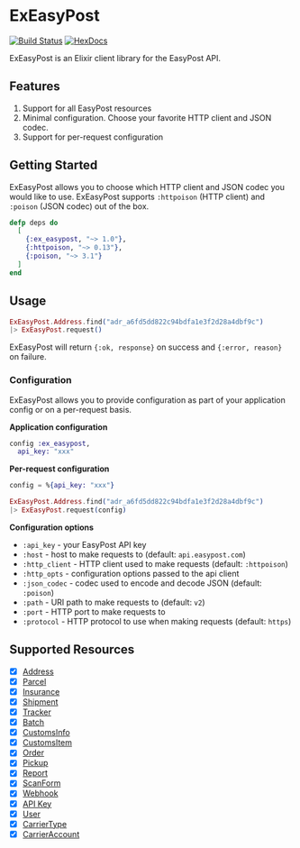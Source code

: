 # ExEasyPost

[![Build Status](https://travis-ci.org/sticksnleaves/ex_easypost.svg?branch=master)](https://travis-ci.org/sticksnleaves/ex_easypost)
[![HexDocs](https://img.shields.io/badge/hexdocs-release-blue.svg)](https://hexdocs.pm/ex_easypost/)

ExEasyPost is an Elixir client library for the EasyPost API.

## Features

1. Support for all EasyPost resources
2. Minimal configuration. Choose your favorite HTTP client and JSON codec.
3. Support for per-request configuration

## Getting Started

ExEasyPost allows you to choose which HTTP client and JSON codec you would like
to use. ExEasyPost supports `:httpoison` (HTTP client) and `:poison` (JSON
codec) out of the box.

```elixir
defp deps do
  [
    {:ex_easypost, "~> 1.0"},
    {:httpoison, "~> 0.13"},
    {:poison, "~> 3.1"}
  ]
end
```

## Usage

```elixir
ExEasyPost.Address.find("adr_a6fd5dd822c94bdfa1e3f2d28a4dbf9c")
|> ExEasyPost.request()
```

ExEasyPost will return `{:ok, response}` on success and `{:error, reason}` on
failure.

### Configuration

ExEasyPost allows you to provide configuration as part of your application
config or on a per-request basis.

**Application configuration**

```elixir
config :ex_easypost,
  api_key: "xxx"
```

**Per-request configuration**

```elixir
config = %{api_key: "xxx"}

ExEasyPost.Address.find("adr_a6fd5dd822c94bdfa1e3f2d28a4dbf9c")
|> ExEasyPost.request(config)
```

**Configuration options**

- `:api_key` - your EasyPost API key
- `:host` - host to make requests to (default: `api.easypost.com`)
- `:http_client` - HTTP client used to make requests (default: `:httpoison`)
- `:http_opts` - configuration options passed to the api client
- `:json_codec` - codec used to encode and decode JSON (default: `:poison`)
- `:path` - URI path to make requests to (default: `v2`)
- `:port` - HTTP port to make requests to
- `:protocol` - HTTP protocol to use when making requests (default: `https`)

## Supported Resources

- [x] [Address](https://hexdocs.pm/ex_easypost/ExEasyPost.Address.html)
- [x] [Parcel](https://hexdocs.pm/ex_easypost/ExEasyPost.Parcel.html)
- [x] [Insurance](https://hexdocs.pm/ex_easypost/ExEasyPost.Insurance.html)
- [x] [Shipment](https://hexdocs.pm/ex_easypost/ExEasyPost.Shipment.html)
- [x] [Tracker](https://hexdocs.pm/ex_easypost/ExEasyPost.Tracker.html)
- [x] [Batch](https://hexdocs.pm/ex_easypost/ExEasyPost.Batch.html)
- [x] [CustomsInfo](https://hexdocs.pm/ex_easypost/ExEasyPost.CustomsInfo.html)
- [x] [CustomsItem](https://hexdocs.pm/ex_easypost/ExEasyPost.CustomsItem.html)
- [x] [Order](https://hexdocs.pm/ex_easypost/ExEasyPost.Order.html)
- [x] [Pickup](https://hexdocs.pm/ex_easypost/ExEasyPost.Pickup.html)
- [x] [Report](https://hexdocs.pm/ex_easypost/ExEasyPost.Report.html)
- [x] [ScanForm](https://hexdocs.pm/ex_easypost/ExEasyPost.ScanForm.html)
- [x] [Webhook](https://hexdocs.pm/ex_easypost/ExEasyPost.Webhook.html)
- [x] [API Key](https://hexdocs.pm/ex_easypost/ExEasyPost.APIKey.html)
- [x] [User](https://hexdocs.pm/ex_easypost/ExEasyPost.User.html)
- [x] [CarrierType](https://hexdocs.pm/ex_easypost/ExEasyPost.CarrierType.html)
- [x] [CarrierAccount](https://hexdocs.pm/ex_easypost/ExEasyPost.CarrierAccount.html)
